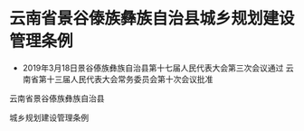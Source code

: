 # 云南省景谷傣族彝族自治县城乡规划建设管理条例

- 2019年3月18日景谷傣族彝族自治县第十七届人民代表大会第三次会议通过 云南省第十三届人民代表大会常务委员会第十次会议批准

<!-- INFO END -->

云南省景谷傣族彝族自治县

城乡规划建设管理条例
